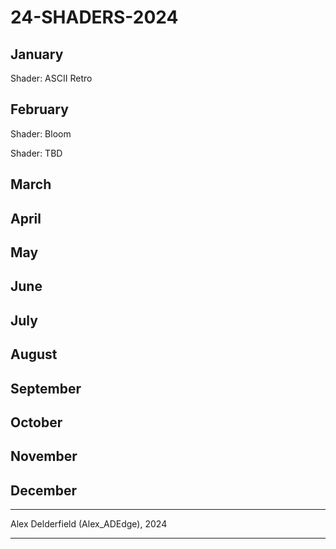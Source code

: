 # 24-SHADERS-2024

## January

Shader: ASCII Retro

## February

Shader: Bloom

Shader: TBD

## March

## April

## May

## June

## July

## August

## September

## October

## November

## December


<hr>

Alex Delderfield (Alex_ADEdge), 2024

<hr>